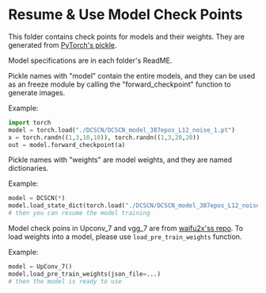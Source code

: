 # Resume & Use Model Check Points 

This folder contains check points for models and their weights.  They are generated from [PyTorch's pickle](https://pytorch.org/docs/master/notes/serialization.html). 

Model specifications are in each folder's ReadME.  

Pickle names with "model" contain the entire models, and they can be used as an freeze module by calling the "forward_checkpoint" function to generate images. 

Example:
```python
import torch
model = torch.load("./DCSCN/DCSCN_model_387epos_L12_noise_1.pt")
x = torch.randn((1,3,10,10)), torch.randn((1,3,20,20))
out = model.forward_checkpoint(a)
```

Pickle names with "weights" are model weights, and they are named dictionaries. 

Example:
```python
model = DCSCN(*)
model.load_state_dict(torch.load("./DCSCN/DCSCN_model_387epos_L12_noise_1.pt"))
# then you can resume the model training 
```

Model check poins in Upconv_7 and vgg_7 are from [waifu2x'ss repo](https://github.com/nagadomi/waifu2x/tree/master/models). To load weights into a model, please use ```load_pre_train_weights``` function. 

Example: 
```python
model = UpConv_7()
model.load_pre_train_weights(json_file=...)
# then the model is ready to use 
```
